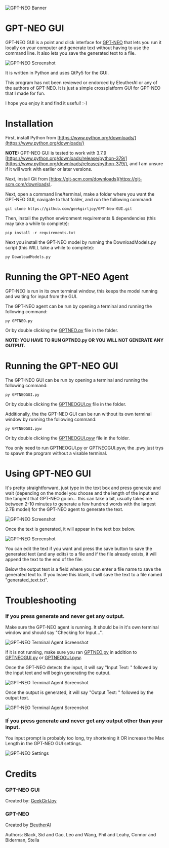 ![GPT-NEO Banner](gui/repo/GPT-NEO-GUI.jpg)

# GPT-NEO GUI


GPT-NEO GUI is a point and click interface for [GPT-NEO](https://github.com/EleutherAI/gpt-neo) that lets you run it locally on your computer and generate text without having to use the command line. It also lets you save the generated text to a file. 

![GPT-NEO Screenshot](gui/repo/GUI_2.jpg)

It is written in Python and uses QtPy5 for the GUI.

This program has not been reviewed or endorced by EleutherAI or any of the authors of GPT-NEO. It is just a simple crossplatform GUI for GPT-NEO that I made for fun.

I hope you enjoy it and find it useful! :-)


# Installation

First, install Python from [https://www.python.org/downloads/](https://www.python.org/downloads/)

**NOTE:** GPT-NEO GUI is tested to work with 3.7.9 [https://www.python.org/downloads/release/python-379/](https://www.python.org/downloads/release/python-379/), and I am unsure if it will work with earlier or later versions.


Next, install Git from [https://git-scm.com/downloads](https://git-scm.com/downloads).

Next, open a command line/terminal, make a folder where you want the GPT-NEO GUI, navigate to that folder, and run the following command:

```
git clone https://github.com/geekgirljoy/GPT-Neo-GUI.git
```

Then, install the python environment requirements & dependencies (this may take a while to complete):

```
pip install -r requirements.txt
```

Next you install the GPT-NEO model by running the DownloadModels.py script (this WILL take a while to complete):

```
py DownloadModels.py
```


# Running the GPT-NEO Agent

GPT-NEO is run in its own terminal window, this keeps the model running and waiting for input from the GUI.

The GPT-NEO agent can be run by opening a terminal and running the following command:

```
py GPTNEO.py
```

Or by double clicking the [GPTNEO.py](GPTNEO.py) file in the folder.

**NOTE: YOU HAVE TO RUN GPTNEO.py OR YOU WILL NOT GENERATE ANY OUTPUT.**


# Running the GPT-NEO GUI

The GPT-NEO GUI can be run by opening a terminal and running the following command:

```
py GPTNEOGUI.py
```

Or by double clicking the [GPTNEOGUI.py](GPTNEOGUI.py) file in the folder.

Additionally, the the GPT-NEO GUI can be run without its own terminal window by running the following command:

```
py GPTNEOGUI.pyw
```
Or by double clicking the [GPTNEOGUI.pyw](GPTNEOGUI.pyw) file in the folder.

You only need to run GPTNEOGUI.py or GPTNEOGUI.pyw, the .pwy just trys to spawn the program without a visable terminal.


# Using GPT-NEO GUI

It's pretty straightforward, just type in the text box and press generate and wait (depending on the model you choose and the length of the input and the tangent that GPT-NEO go on... this can take a bit, usually takes me between 2-10 minutes to generate a few hundred words with the largest 2.7B model) for the GPT-NEO agent to generate the text. 

![GPT-NEO Screenshot](gui/repo/GUI_1.jpg)

Once the text is generated, it will appear in the text box below. 

![GPT-NEO Screenshot](gui/repo/GUI_2.jpg)

You can edit the text if you want and press the save button to save the generated text (and any edits) to a file and if the file already exists, it will append the text to the end of the file.

Below the output text is a field where you can enter a file name to save the generated text to. If you leave this blank, it will save the text to a file named "generated_text.txt".


# Troubleshooting

### If you press generate and never get any output.

Make sure the GPT-NEO agent is running. It should be in it's own terminal window and should say "Checking for Input...". 

![GPT-NEO Terminal Agent Screenshot](gui/repo/Terminal_1.jpg)

If it is not running, make sure you ran [GPTNEO.py](GPTNEO.py) in addition to [GPTNEOGUI.py](GPTNEOGUI.py) or [GPTNEOGUI.pyw](GPTNEOGUI.pyw).

Once the GPT-NEO detects the input, it will say "Input Text: " followed by the input text and will begin generating the output.

![GPT-NEO Terminal Agent Screenshot](gui/repo/Terminal_2.jpg)

Once the output is generated, it will say "Output Text: " followed by the output text.

![GPT-NEO Terminal Agent Screenshot](gui/repo/Terminal_3.jpg)


### If you press generate and never get any output other than your input.

You input prompt is probably too long, try shortening it OR increase the Max Length in the GPT-NEO GUI settings.

![GPT-NEO Settings](gui/repo/GUI_3.jpg)



# Credits

### GPT-NEO GUI

Created by: [GeekGirlJoy](https://github.com/geekgirljoy)

### GPT-NEO

Created by [EleutherAI](https://github.com/EleutherAI/gpt-neo)

Authors: Black, Sid and Gao, Leo and Wang, Phil and Leahy, Connor and Biderman, Stella
